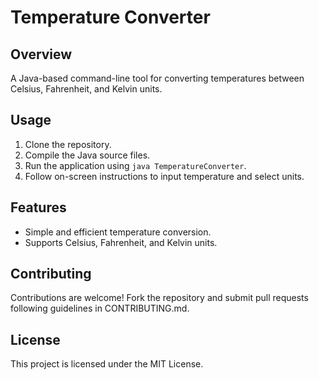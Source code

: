# Temperature Converter

## Overview

A Java-based command-line tool for converting temperatures between Celsius, Fahrenheit, and Kelvin units.

## Usage

1. Clone the repository.
2. Compile the Java source files.
3. Run the application using `java TemperatureConverter`.
4. Follow on-screen instructions to input temperature and select units.

## Features

- Simple and efficient temperature conversion.
- Supports Celsius, Fahrenheit, and Kelvin units.

## Contributing

Contributions are welcome! Fork the repository and submit pull requests following guidelines in CONTRIBUTING.md.

## License

This project is licensed under the MIT License.
